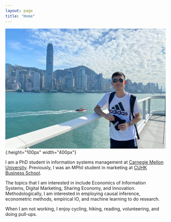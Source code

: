```yaml
---
layout: page
title: "Home"
---
```


![image](https://github.com/JingweiDai/jingweidai.github.io/blob/main/assets/JingweiDaiPic2InPNGFormat.png){:height="100px" width="400px"}

I am a PhD student in information systems management at [Carnegie Mellon University](https://www.cmu.edu/). Previously, I was an MPhil student in marketing at [CUHK Business School](https://www.bschool.cuhk.edu.hk/).

The topics that I am interested in include Economics of Information Systems, Digital Marketing, Sharing Economy, and Innovation. Methodologically, I am interested in employing causal inference, econometric methods, empirical IO, and machine learning to do research.

When I am not working, I enjoy cycling, hiking, reading, volunteering, and doing pull-ups.
